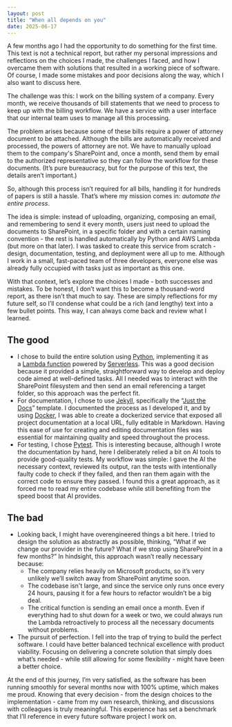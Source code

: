 ```yaml
---
layout: post
title: "When all depends on you"
date: 2025-06-17
---
```


A few months ago I had the opportunity to do something for the first time. This text is not a technical report, but rather my personal impressions and reflections on the choices I made, the challenges I faced, and how I overcame them with solutions that resulted in a working piece of software. Of course, I made some mistakes and poor decisions along the way, which I also want to discuss here.

The challenge was this: I work on the billing system of a company. Every month, we receive thousands of bill statements that we need to process to keep up with the billing workflow. We have a service with a user interface that our internal team uses to manage all this processing.

The problem arises because some of these bills require a power of attorney document to be attached. Although the bills are automatically received and processed, the powers of attorney are not. We have to manually upload them to the company's SharePoint and, once a month, send them by email to the authorized representative so they can follow the workflow for these documents. (It’s pure bureaucracy, but for the purpose of this text, the details aren’t important.)

So, although this process isn’t required for all bills, handling it for hundreds of papers is still a hassle. That’s where my mission comes in: *automate the entire process*.

The idea is simple: instead of uploading, organizing, composing an email, and remembering to send it every month, users just need to upload the documents to SharePoint, in a specific folder and with a certain naming convention - the rest is handled automatically by Python and AWS Lambda (but more on that later). I was tasked to create this service from scratch - design, documentation, testing, and deployment were all up to me. Although I work in a small, fast-paced team of three developers, everyone else was already fully occupied with tasks just as important as this one.

With that context, let’s explore the choices I made - both successes and mistakes. To be honest, I don’t want this to become a thousand-word report, as there isn’t that much to say. These are simply reflections for my future self, so I’ll condense what could be a rich (and lengthy) text into a few bullet points. This way, I can always come back and review what I learned.

## The good

- I chose to build the entire solution using [Python](https://www.python.org/), implementing it as a [Lambda function](https://aws.amazon.com/lambda/getting-started/?trk=56f58804-91cd-4af4-98d4-afe277a57fd3&sc_channel=ps&s_kwcid=AL!4422!3!651510591822!e!!g!!aws%20lambda&ef_id=CjwKCAjwpMTCBhA-EiwA_-MsmW9cvm4eXA0_czzJF5gX_SMFHf9QkWC5L9uF8WeYb2ewOqjIp5dJFRoCmD4QAvD_BwE:G:s&s_kwcid=AL!4422!3!651510591822!e!!g!!aws%20lambda!19828231347!148480170233&gad_campaignid=19828231347&gbraid=0AAAAADjHtp-rk54XcTwW8PrDPtGvk06YU&gclid=CjwKCAjwpMTCBhA-EiwA_-MsmW9cvm4eXA0_czzJF5gX_SMFHf9QkWC5L9uF8WeYb2ewOqjIp5dJFRoCmD4QAvD_BwE) powered by [Serverless](https://www.serverless.com/). This was a good decision because it provided a simple, straightforward way to develop and deploy code aimed at well-defined tasks. All I needed was to interact with the SharePoint filesystem and then send an email referencing a target folder, so this approach was the perfect fit.
- For documentation, I chose to use [Jekyll](https://jekyllrb.com/), specifically the “[Just the Docs](https://just-the-docs.com/)” template. I documented the process as I developed it, and by using [Docker](https://www.docker.com/), I was able to create a dockerized service that exposed all project documentation at a local URL, fully editable in Markdown. Having this ease of use for creating and editing documentation files was essential for maintaining quality and speed throughout the process.
- For testing, I chose [Pytest](https://docs.pytest.org/en/stable/). This is interesting because, although I wrote the documentation by hand, here I deliberately relied a bit on AI tools to provide good-quality tests. My workflow was simple: I gave the AI the necessary context, reviewed its output, ran the tests with intentionally faulty code to check if they failed, and then ran them again with the correct code to ensure they passed. I found this a great approach, as it forced me to read my entire codebase while still benefiting from the speed boost that AI provides.

## The bad

- Looking back, I might have overengineered things a bit here. I tried to design the solution as abstractly as possible, thinking, “What if we change our provider in the future? What if we stop using SharePoint in a few months?” In hindsight, this approach wasn’t really necessary because:
  - The company relies heavily on Microsoft products, so it’s very unlikely we’ll switch away from SharePoint anytime soon.
  - The codebase isn't large, and since the service only runs once every 24 hours, pausing it for a few hours to refactor wouldn’t be a big deal.
  - The critical function is sending an email once a month. Even if everything had to shut down for a week or two, we could always run the Lambda retroactively to process all the necessary documents without problems.
- The pursuit of perfection. I fell into the trap of trying to build the perfect software. I could have better balanced technical excellence with product viability. Focusing on delivering a concrete solution that simply does what’s needed - while still allowing for some flexibility - might have been a better choice.

At the end of this journey, I’m very satisfied, as the software has been running smoothly for several months now with 100% uptime, which makes me proud. Knowing that every decision - from the design choices to the implementation - came from my own research, thinking, and discussions with colleagues is truly meaningful. This experience has set a benchmark that I’ll reference in every future software project I work on.
